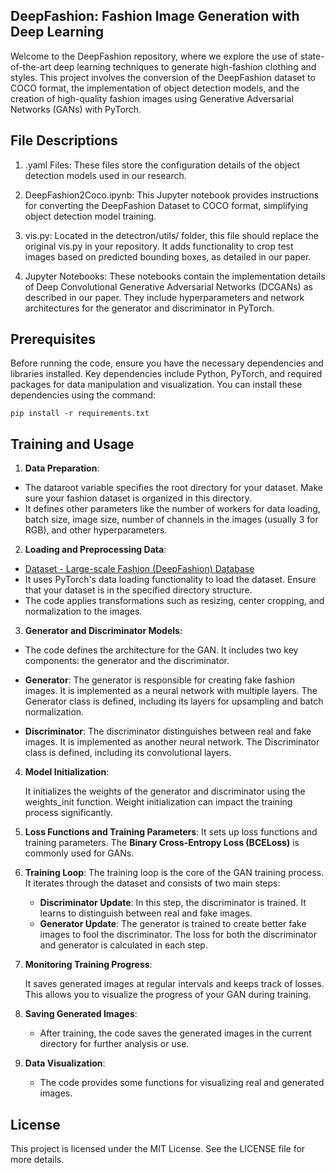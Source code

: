## DeepFashion: Fashion Image Generation with Deep Learning
Welcome to the DeepFashion repository, where we explore the use of state-of-the-art deep learning techniques to generate high-fashion clothing and styles. This project involves the conversion of the DeepFashion dataset to COCO format, the implementation of object detection models, and the creation of high-quality fashion images using Generative Adversarial Networks (GANs) with PyTorch.

## File Descriptions

1. .yaml Files: These files store the configuration details of the object detection models used in our research.

2. DeepFashion2Coco.ipynb: This Jupyter notebook provides instructions for converting the DeepFashion Dataset to COCO format, simplifying object detection model training.

3. vis.py: Located in the detectron/utils/ folder, this file should replace the original vis.py in your repository. It adds functionality to crop test images based on predicted bounding boxes, as detailed in our paper.

4. Jupyter Notebooks: These notebooks contain the implementation details of Deep Convolutional Generative Adversarial Networks (DCGANs) as described in our paper. They include hyperparameters and network architectures for the generator and discriminator in PyTorch.

## Prerequisites
Before running the code, ensure you have the necessary dependencies and libraries installed. Key dependencies include Python, PyTorch, and required packages for data manipulation and visualization. You can install these dependencies using the command:

    pip install -r requirements.txt

## Training and Usage
1. **Data Preparation**:
* The dataroot variable specifies the root directory for your dataset. Make sure your fashion dataset is organized in this directory.
* It defines other parameters like the number of workers for data loading, batch size, image size, number of channels in the images (usually 3 for RGB), and other hyperparameters.

2. **Loading and Preprocessing Data**:
* [Dataset - Large-scale Fashion (DeepFashion) Database](https://mmlab.ie.cuhk.edu.hk/projects/DeepFashion.html)
* It uses PyTorch's data loading functionality to load the dataset. Ensure that your dataset is in the specified directory structure.
* The code applies transformations such as resizing, center cropping, and normalization to the images.

3. **Generator and Discriminator Models**:

* The code defines the architecture for the GAN. It includes two key components: the generator and the discriminator.

* **Generator**:
        The generator is responsible for creating fake fashion images.
        It is implemented as a neural network with multiple layers.
        The Generator class is defined, including its layers for upsampling and batch normalization.

* **Discriminator**:
        The discriminator distinguishes between real and fake images.
        It is implemented as another neural network.
        The Discriminator class is defined, including its convolutional layers.

4. **Model Initialization**:

    It initializes the weights of the generator and discriminator using the weights_init function.
    Weight initialization can impact the training process significantly.
5. **Loss Functions and Training Parameters**:
    It sets up loss functions and training parameters.
    The **Binary Cross-Entropy Loss (BCELoss)** is commonly used for GANs.

6. **Training Loop**:
The training loop is the core of the GAN training process.
It iterates through the dataset and consists of two main steps:
   * **Discriminator Update**: In this step, the discriminator is trained. It learns to distinguish between real and fake images.
   * **Generator Update**: The generator is trained to create better fake images to fool the discriminator.
    The loss for both the discriminator and generator is calculated in each step.

7. **Monitoring Training Progress**:

    It saves generated images at regular intervals and keeps track of losses.
    This allows you to visualize the progress of your GAN during training.

8. **Saving Generated Images**:

    * After training, the code saves the generated images in the current directory for further analysis or use.

9. **Data Visualization**:
    * The code provides some functions for visualizing real and generated images.

## License
This project is licensed under the MIT License. See the LICENSE file for more details.

